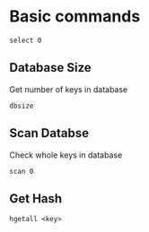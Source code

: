 # Basic commands
```
select 0
```

## Database Size
Get number of keys in database
```
dbsize
```

## Scan Databse
Check whole keys in database
```
scan 0
```

## Get Hash
```
hgetall <key>
```